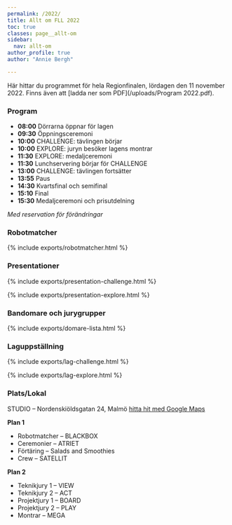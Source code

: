 ```yaml
---
permalink: /2022/
title: Allt om FLL 2022
toc: true
classes: page__allt-om
sidebar:
  nav: allt-om
author_profile: true
author: "Annie Bergh"

---
```


Här hittar du programmet för hela Regionfinalen, lördagen den 11 november 2022. Finns även att [ladda ner som PDF](/uploads/Program 2022.pdf).

### Program

* **08:00** Dörrarna öppnar för lagen
* **09:30** Öppningsceremoni
* **10:00** CHALLENGE: tävlingen börjar
* **10:00** EXPLORE: juryn besöker lagens montrar
* **11:30** EXPLORE: medaljceremoni
* **11:30** Lunchservering börjar för CHALLENGE
* **13:00** CHALLENGE: tävlingen fortsätter
* **13:55** Paus
* **14:30** Kvartsfinal och semifinal
* **15:10** Final
* **15:30** Medaljceremoni och prisutdelning

_Med reservation för förändringar_


### Robotmatcher

{% include exports/robotmatcher.html %}

### Presentationer

{% include exports/presentation-challenge.html %}

{% include exports/presentation-explore.html %}

### Bandomare och jurygrupper

{% include exports/domare-lista.html %}

### Laguppställning

{% include exports/lag-challenge.html %}

{% include exports/lag-explore.html %}

### Plats/Lokal

STUDIO – Nordenskiöldsgatan 24, Malmö [hitta hit med Google Maps](https://goo.gl/maps/6oUkYnF81L6ydcrK6)

**Plan 1**

* Robotmatcher – BLACKBOX
* Ceremonier – ATRIET
* Förtäring – Salads and Smoothies
* Crew – SATELLIT

**Plan 2**

* Teknikjury 1 – VIEW
* Teknikjury 2 – ACT
* Projektjury 1 – BOARD
* Projektjury 2 – PLAY
* Montrar – MEGA


